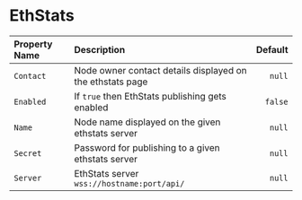 # EthStats

| Property Name | Description | Default |
| :--- | :--- | ---: |
| `Contact` | Node owner contact details displayed on the ethstats page | `null` |
| `Enabled` | If `true` then EthStats publishing gets enabled | `false` |
| `Name` | Node name displayed on the given ethstats server | `null` |
| `Secret` | Password for publishing to a given ethstats server | `null` |
| `Server` | EthStats server `wss://hostname:port/api/` | `null` |

